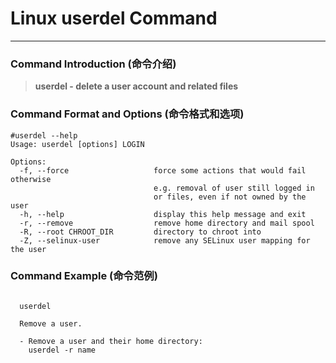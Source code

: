 # Linux userdel Command
-------------------
### Command Introduction (命令介绍)
> **userdel - delete a user account and related files**
### Command Format and Options (命令格式和选项)
```
#userdel --help
Usage: userdel [options] LOGIN

Options:
  -f, --force                   force some actions that would fail otherwise
                                e.g. removal of user still logged in
                                or files, even if not owned by the user
  -h, --help                    display this help message and exit
  -r, --remove                  remove home directory and mail spool
  -R, --root CHROOT_DIR         directory to chroot into
  -Z, --selinux-user            remove any SELinux user mapping for the user

```
### Command Example (命令范例)
```

  userdel

  Remove a user.

  - Remove a user and their home directory:
    userdel -r name


```
